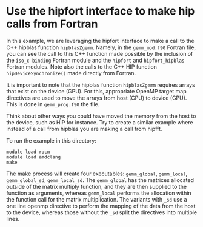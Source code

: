 # Use the hipfort interface to make hip calls from Fortran

In this example, we are leveraging the hipfort interface to make a call to the C++ hipblas function `hipblasZgemm`.
Namely, in the `gemm_mod.f90` Fortran file, you can see the call to this C++ function made possible by the inclusion of the `iso_c binding` Fortran module and the `hipfort` and `hipfort_hipblas` Fortran modules. Note also the calls to the C++ HIP function `hipDeviceSynchronize()` made directly from Fortran.

It is important to note that the hipblas function `hipblasZgemm` requires arrays that exist on the device (GPU). For this, appropriate OpenMP target map directives are used to move the arrays from host (CPU) to device (GPU). This is done in `gemm_prog.f90` the file.

Think about other ways you could have moved the memory from the host to the device, such as HIP for instance.
Try to create a similar example where instead of a call from hipblas you are making a call from hipfft.

To run the example in this directory:

```
module load rocm
module load amdclang
make
```

The make process will create four executables: `gemm_global`, `gemm_local`, `gemm_global_sd`, `gemm_local_sd`.
The `gemm_global` has the matrices allocated outside of the matrix multiply function, and they are then supplied to the function as arguments, whereas `gemm_local` performs the allocation within the function call for the matrix multiplication. 
The variants with `_sd` use a one line openmp directive to perform the mapping of the data from the host to the device, whereas those without the `_sd` split the directives into multiple lines.

